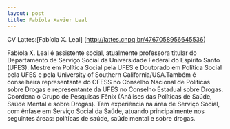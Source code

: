 ```yaml
---
layout: post 
title: Fabíola Xavier Leal 
---
```


CV Lattes:[Fabíola X. Leal] (http://lattes.cnpq.br/4767058956645536)

Fabíola X. Leal é assistente social, atualmente professora titular do Departamento de Serviço Social da Universidade Federal do Espírito Santo (UFES). 
Mestre em Política Social pela UFES e Doutorado em Política Social pela UFES e pela University of Southern California/USA.Também é conselheira representante do CFESS no Conselho Nacional de Políticas sobre Drogas e representante da UFES no Conselho Estadual sobre Drogas. 
Coordena o Grupo de Pesquisas Fênix (Análises das Políticas de Saúde, Saúde Mental e sobre Drogas). Tem experiência na área de Serviço Social, com ênfase em Serviço Social da Saúde, atuando principalmente nos seguintes áreas: políticas de saúde, saúde mental e sobre drogas.